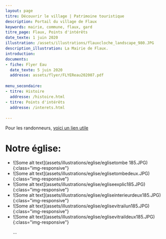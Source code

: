 ```yaml
---
layout: page
titre: Découvrir le village | Patrimoine touristique
description: Portail du village de Flaux
keywords: mairie, commune, flaux, gard
titre_page: Flaux, Points d'intérêts
date_texte: 1 juin 2020
illustration: /assets/illustrations/flauxcloche_landscape_980.JPG
description_illustration: La Mairie de Flaux.
introduction:
documents:
- fiche: Flyer Eau
  date_texte: 5 juin 2020
  addresse: assets/flyer/FLYEReau202007.pdf

menu_secondaire:
- titre: Histoire
  addresse: /histoire.html
- titre: Points d'intérêts
  addresse: /interets.html

---
```


Pour les randonneurs, [voici un lien utile](https://www.visorando.com/randonnee-flaux.html "parcours")

# Notre église:

<ul>
   <li>
      ![Some alt text](assets/illustrations/eglise/eglisetombe 185.JPG){:class="img-responsive"}
   </li>
   <li>
       ![Some alt text](assets/illustrations/eglise/eglisetombedeux.JPG){:class="img-responsive"} 
   </li>
   <li>
       ![Some alt text](assets/illustrations/eglise/egliseexplic185.JPG){:class="img-responsive"}
   </li>
   <li>
       ![Some alt text](assets/illustrations/eglise/egliseinterieurdeux185.JPG){:class="img-responsive"} 
   </li>
   <li>
       ![Some alt text](assets/illustrations/eglise/eglisevitrailun185.JPG){:class="img-responsive"}
   </li>
   <li>
       ![Some alt text](assets/illustrations/eglise/eglisevitraildeux185.JPG){:class="img-responsive"}
   </li>    
  
   ...
</ul>

